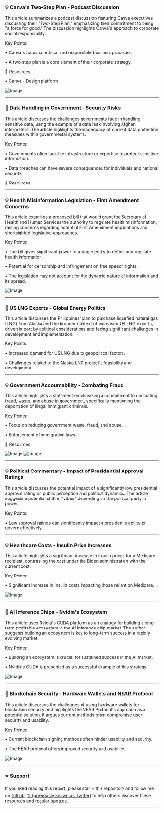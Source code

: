 ### 💡 Canva's Two-Step Plan -  Podcast Discussion

This article summarizes a podcast discussion featuring Canva executives discussing their "Two-Step Plan," emphasizing their commitment to being "a force for good."  The discussion highlights Canva's approach to corporate social responsibility.

Key Points:

• Canva's focus on ethical and responsible business practices.

•  A two-step plan is a core element of their corporate strategy.


🔗 Resources:

• [Canva](https://www.canva.com/) - Design platform

![Image](https://pbs.twimg.com/media/GkN_hsPbQAAAnoX.jpg)


---
### 🤖 Data Handling in Government -  Security Risks

This article discusses the challenges governments face in handling sensitive data, using the example of a data leak involving Afghan interpreters.  The article highlights the inadequacy of current data protection measures within governmental systems.

Key Points:

• Governments often lack the infrastructure or expertise to protect sensitive information.


• Data breaches can have severe consequences for individuals and national security.


🔗 Resources:


---
### 💡 Health Misinformation Legislation -  First Amendment Concerns

This article examines a proposed bill that would grant the Secretary of Health and Human Services the authority to regulate health misinformation, raising concerns regarding potential First Amendment implications and shortsighted legislative approaches.

Key Points:

• The bill gives significant power to a single entity to define and regulate health information.

•  Potential for censorship and infringement on free speech rights.


• The legislation may not account for the dynamic nature of information and its spread.

![Image](https://pbs.twimg.com/media/GkQWby7WgAAMyCK?format=jpg&name=small)


---
### 🤖 US LNG Exports -  Global Energy Politics

This article discusses the Philippines' plan to purchase liquefied natural gas (LNG) from Alaska and the broader context of increased US LNG exports, driven in part by political considerations and facing significant challenges in development and implementation.


Key Points:

•  Increased demand for US LNG due to geopolitical factors.


•  Challenges related to the Alaska LNG project's feasibility and development.



---
### 💡 Government Accountability -  Combating Fraud

This article highlights a statement emphasizing a commitment to combating fraud, waste, and abuse in government, specifically mentioning the deportation of illegal immigrant criminals.

Key Points:

•  Focus on reducing government waste, fraud, and abuse.


•  Enforcement of immigration laws.


🔗 Resources:

![Image](https://pbs.twimg.com/ext_tw_video_thumb/1893128575399690240/pu/img/LPJeLYTKeOASuQBx.jpg)
![Image](https://pbs.twimg.com/ext_tw_video_thumb/1893112160114343936/pu/img/_H4ZCzN-6nS2s3QQ?format=jpg&name=360x360)



---
### 💡 Political Commentary -  Impact of Presidential Approval Ratings

This article discusses the potential impact of a significantly low presidential approval rating on public perception and political dynamics.  The article suggests a potential shift in "vibes" depending on the political party in power.

Key Points:

• Low approval ratings can significantly impact a president's ability to govern effectively.



---
### 💡 Healthcare Costs -  Insulin Price Increases

This article highlights a significant increase in insulin prices for a Medicare recipient, contrasting the cost under the Biden administration with the current cost.

Key Points:

• Significant increase in insulin costs impacting those reliant on Medicare.


![Image](https://pbs.twimg.com/amplify_video_thumb/1893021940454957056/img/lfy8iW7ayXquQkz0.jpg)


---
### 🤖 AI Inference Chips -  Nvidia's Ecosystem

This article uses Nvidia's CUDA platform as an analogy for building a long-term profitable ecosystem in the AI inference chip market. The author suggests building an ecosystem is key to long-term success in a rapidly evolving market.

Key Points:

•  Building an ecosystem is crucial for sustained success in the AI market.

•  Nvidia's CUDA is presented as a successful example of this strategy.


![Image](https://pbs.twimg.com/media/GkW6o1fboAAcIew?format=jpg&name=small)

---
### 🤖 Blockchain Security -  Hardware Wallets and NEAR Protocol

This article discusses the challenges of using hardware wallets for blockchain security and highlights the NEAR Protocol's approach as a potential solution.  It argues current methods often compromise user security and usability.

Key Points:

•  Current blockchain signing methods often hinder usability and security.

• The NEAR protocol offers improved security and usability.


![Image](https://pbs.twimg.com/media/GkWv06AW0AA36Ec?format=jpg&name=small)


---

### ⭐️ Support

If you liked reading this report, please star ⭐️ this repository and follow me on [Github](https://github.com/Drix10), [𝕏 (previously known as Twitter)](https://x.com/DRIX_10_) to help others discover these resources and regular updates.

---